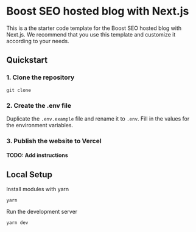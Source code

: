 # Boost SEO hosted blog with Next.js

This is a the starter code template for the Boost SEO hosted blog with Next.js.
We recommend that you use this template and customize it according to your needs.

## Quickstart

### 1. Clone the repository

```
git clone
```

### 2. Create the .env file

Duplicate the `.env.example` file and rename it to `.env`.
Fill in the values for the environment variables.

<!-- FILl IN THE ENVIRONMENT VARIABLES and explain them in markdown FROM THE FILE I REFERENCED ABOVE  -->

### 3. Publish the website to Vercel

#### TODO: Add instructions

## Local Setup

Install modules with yarn

```
yarn
```

Run the development server

```
yarn dev
```

